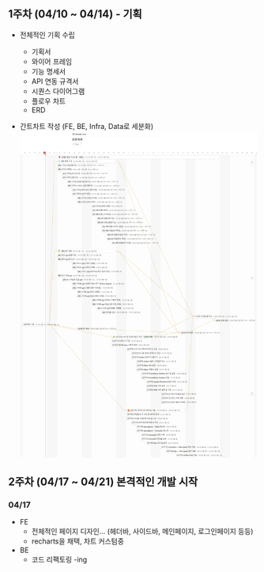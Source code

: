 
## 1주차 (04/10 ~ 04/14) - 기획
- 전체적인 기획 수립 
  - 기획서
  - 와이어 프레임
  - 기능 명세서
  - API 연동 규격서
  - 시퀀스 다이어그램
  - 플로우 차트
  - ERD
  
- 간트차트 작성 (FE, BE, Infra, Data로 세분화)
![간트차트 이미지](./A309_1주차_간트차트.png)

## 2주차 (04/17 ~ 04/21) 본격적인 개발 시작
### 04/17
- FE
  - 전체적인 페이지 디자인... (헤더바, 사이드바, 메인페이지, 로그인페이지 등등)
  - recharts을 채택, 차트 커스텀중
- BE
  - 코드 리팩토링 -ing
